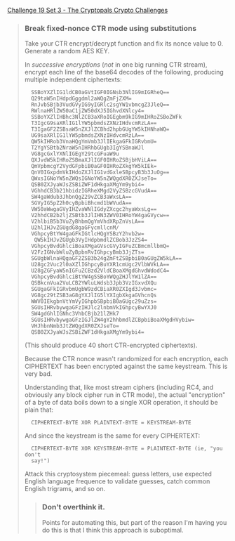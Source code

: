 [Challenge 19 Set 3 - The Cryptopals Crypto Challenges](https://cryptopals.com/sets/3/challenges/19)

> ### Break fixed-nonce CTR mode using substitutions
>
> Take your CTR encrypt/decrypt function and fix its nonce value to 0. Generate a random AES KEY.
>
> In _successive encryptions_ (_not_ in one big running CTR stream), encrypt each line of the base64 decodes of the following, producing multiple independent ciphertexts:
>
>       SSBoYXZlIG1ldCB0aGVtIGF0IGNsb3NlIG9mIGRheQ==
>       Q29taW5nIHdpdGggdml2aWQgZmFjZXM=
>       RnJvbSBjb3VudGVyIG9yIGRlc2sgYW1vbmcgZ3JleQ==
>       RWlnaHRlZW50aC1jZW50dXJ5IGhvdXNlcy4=
>       SSBoYXZlIHBhc3NlZCB3aXRoIGEgbm9kIG9mIHRoZSBoZWFk
>       T3IgcG9saXRlIG1lYW5pbmdsZXNzIHdvcmRzLA==
>       T3IgaGF2ZSBsaW5nZXJlZCBhd2hpbGUgYW5kIHNhaWQ=
>       UG9saXRlIG1lYW5pbmdsZXNzIHdvcmRzLA==
>       QW5kIHRob3VnaHQgYmVmb3JlIEkgaGFkIGRvbmU=
>       T2YgYSBtb2NraW5nIHRhbGUgb3IgYSBnaWJl
>       VG8gcGxlYXNlIGEgY29tcGFuaW9u
>       QXJvdW5kIHRoZSBmaXJlIGF0IHRoZSBjbHViLA==
>       QmVpbmcgY2VydGFpbiB0aGF0IHRoZXkgYW5kIEk=
>       QnV0IGxpdmVkIHdoZXJlIG1vdGxleSBpcyB3b3JuOg==
>       QWxsIGNoYW5nZWQsIGNoYW5nZWQgdXR0ZXJseTo=
>       QSB0ZXJyaWJsZSBiZWF1dHkgaXMgYm9ybi4=
>       VGhhdCB3b21hbidzIGRheXMgd2VyZSBzcGVudA==
>       SW4gaWdub3JhbnQgZ29vZCB3aWxsLA==
>       SGVyIG5pZ2h0cyBpbiBhcmd1bWVudA==
>       VW50aWwgaGVyIHZvaWNlIGdyZXcgc2hyaWxsLg==
>       V2hhdCB2b2ljZSBtb3JlIHN3ZWV0IHRoYW4gaGVycw==
>       V2hlbiB5b3VuZyBhbmQgYmVhdXRpZnVsLA==
>       U2hlIHJvZGUgdG8gaGFycmllcnM/
>       VGhpcyBtYW4gaGFkIGtlcHQgYSBzY2hvb2w=
>        QW5kIHJvZGUgb3VyIHdpbmdlZCBob3JzZS4=
>       VGhpcyBvdGhlciBoaXMgaGVscGVyIGFuZCBmcmllbmQ=
>       V2FzIGNvbWluZyBpbnRvIGhpcyBmb3JjZTs=
>       SGUgbWlnaHQgaGF2ZSB3b24gZmFtZSBpbiB0aGUgZW5kLA==
>       U28gc2Vuc2l0aXZlIGhpcyBuYXR1cmUgc2VlbWVkLA==
>       U28gZGFyaW5nIGFuZCBzd2VldCBoaXMgdGhvdWdodC4=
>       VGhpcyBvdGhlciBtYW4gSSBoYWQgZHJlYW1lZA==
>       QSBkcnVua2VuLCB2YWluLWdsb3Jpb3VzIGxvdXQu
>       SGUgaGFkIGRvbmUgbW9zdCBiaXR0ZXIgd3Jvbmc=
>       VG8gc29tZSB3aG8gYXJlIG5lYXIgbXkgaGVhcnQs
>       WWV0IEkgbnVtYmVyIGhpbSBpbiB0aGUgc29uZzs=
>       SGUsIHRvbywgaGFzIHJlc2lnbmVkIGhpcyBwYXJ0
>       SW4gdGhlIGNhc3VhbCBjb21lZHk7
>       SGUsIHRvbywgaGFzIGJlZW4gY2hhbmdlZCBpbiBoaXMgdHVybiw=
>       VHJhbnNmb3JtZWQgdXR0ZXJseTo=
>       QSB0ZXJyaWJsZSBiZWF1dHkgaXMgYm9ybi4=
>
> (This should produce 40 short CTR-encrypted ciphertexts).
>
> Because the CTR nonce wasn't randomized for each encryption, each CIPHERTEXT has been encrypted against the same keystream. This is very bad.
>
> Understanding that, like most stream ciphers (including RC4, and obviously any block cipher run in CTR mode), the actual "encryption" of a byte of data boils down to a single XOR operation, it should be plain that:
>
>       CIPHERTEXT-BYTE XOR PLAINTEXT-BYTE = KEYSTREAM-BYTE
>
> And since the keystream is the same for every CIPHERTEXT:
>
>       CIPHERTEXT-BYTE XOR KEYSTREAM-BYTE = PLAINTEXT-BYTE (ie, "you don't
>       say!")
>
> Attack this cryptosystem piecemeal: guess letters, use expected English language frequence to validate guesses, catch common English trigrams, and so on.
>
> > ### Don't overthink it.
> > Points for automating this, but part of the reason I'm having you do this is that I think this approach is suboptimal.